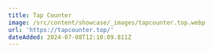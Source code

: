 ```yaml
---
title: Tap Counter
image: /src/content/showcase/_images/tapcounter.top.webp
url: 'https://tapcounter.top/'
dateAdded: 2024-07-08T12:10:09.811Z
---
```


